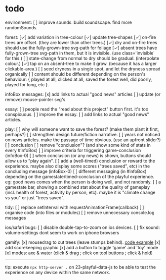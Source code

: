 # todo

environment:
[ ] improve sounds. build soundscape. find more randomSounds. 

forest:
[✓] add variation in tree-colour
[✓] update tree-shapes
    [✓] on-fire trees are offset. (they are lower than other trees.)
    [✓] dry and on-fire trees should use the fully-grown-tree svg-path for foliage
    [✓] absent trees have fully-grown-tree svg-path in them, but it is invisible. (use class='invisible' for this.)
[ ] state-change from normal to dry should be gradual. (interpolate colour.)
[✓] tap on an absent-tree to make it grow. (because it has a larger clickable-area.)
[ ] seed dryness in a single spot, and let the dryness spread organically
[ ] content should be different depending on the person's behaviour: { played at all, clicked at all, saved the forest well, did poorly, played for long, etc }.

infoBox messages:
[x] add links to actual "good news" articles
[ ] update (or remove) mouse-pointer svg's

essay:
[ ] people read the "read about this project" button first. it's too conspicuous.
[ ] improve the essay.
    [ ] add links to actual "good news" articles.

play:
[ ] why will someone want to save the forest? (make them plant it first, perhaps?)
[ ] strengthen design future/fiction narrative.
    [ ] years not noticed on news articles. make the passage of time obvious. (use an upfront slider?)
[ ] conclusion
    [ ] remove "conclusion"? (and show some kind of stats in every #infoBox)
    [ ] improve criteria for triggering game-conclusion (infoBox-0)
    [ ] when conclusion (or any news) is shown, buttons should allow us to "play again".
    [ ] add a (well-timed) conclusion or reward to the experience. maybe also display some scores ("trees saved", etc) in the concluding message (infoBox-0)
[ ] different messaging (in #infoBox) depending on the gamestate/timed-conclusion of the playful experience. eg: good news comes when the person is doing well, and not randomly.
[ ] a gamestate bar, showing a combined stat about the quality of gameplay (incl. health of forest, activity by person, etc). maybe it is "climate change vs you" or just "trees saved".

tidy:
[ ] replace setInterval with requestAnimationFrame(callback)
[ ] organise code (into files or modules)
[ ] remove unnecessary console.log messages

ios/safari bugs:
[ ] disable double-tap-to-zoom on ios devices.
[ ] fix sound: volume-settings dont seem to work on iphone browsers

gamify:
[x] mousedrag to cut trees (leave stumps behind). [code example](https://developer.mozilla.org/en-US/docs/Web/API/Touch/radiusX)
[x] add scorekeeping graphic
[x] add a button to toggle 'game' and 'toy' mode
[x] modes: axe & water (click & drag ; click on tool buttons ; click & hold)

---

tip: execute `npx http-server .` on 23-playful-data-js to be able to test the experience on any device within the same network.